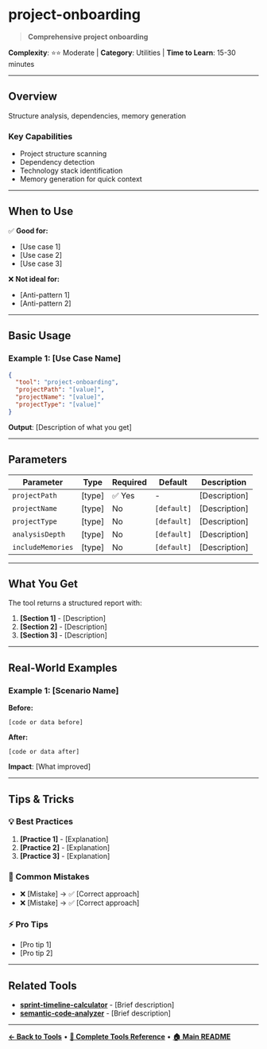 # project-onboarding

> **Comprehensive project onboarding**

**Complexity**: ⭐⭐ Moderate | **Category**: Utilities | **Time to Learn**: 15-30 minutes

---

## Overview

Structure analysis, dependencies, memory generation

### Key Capabilities

- Project structure scanning
- Dependency detection
- Technology stack identification
- Memory generation for quick context

---
## When to Use

✅ **Good for:**
- [Use case 1]
- [Use case 2]
- [Use case 3]

❌ **Not ideal for:**
- [Anti-pattern 1]
- [Anti-pattern 2]

---
## Basic Usage

### Example 1: [Use Case Name]

```json
{
  "tool": "project-onboarding",
  "projectPath": "[value]",
  "projectName": "[value]",
  "projectType": "[value]"
}
```

**Output**: [Description of what you get]

---
## Parameters

| Parameter | Type | Required | Default | Description |
|-----------|------|----------|---------|-------------|
| `projectPath` | [type] | ✅ Yes | - | [Description] |
| `projectName` | [type] | No | `[default]` | [Description] |
| `projectType` | [type] | No | `[default]` | [Description] |
| `analysisDepth` | [type] | No | `[default]` | [Description] |
| `includeMemories` | [type] | No | `[default]` | [Description] |

---
## What You Get

The tool returns a structured report with:

1. **[Section 1]** - [Description]
2. **[Section 2]** - [Description]
3. **[Section 3]** - [Description]

---
## Real-World Examples

### Example 1: [Scenario Name]

**Before:**
```[language]
[code or data before]
```

**After:**
```[language]
[code or data after]
```

**Impact**: [What improved]

---
## Tips & Tricks

### 💡 Best Practices

1. **[Practice 1]** - [Explanation]
2. **[Practice 2]** - [Explanation]
3. **[Practice 3]** - [Explanation]

### 🚫 Common Mistakes

- ❌ [Mistake] → ✅ [Correct approach]
- ❌ [Mistake] → ✅ [Correct approach]

### ⚡ Pro Tips

- [Pro tip 1]
- [Pro tip 2]

---
## Related Tools

- **[sprint-timeline-calculator](./sprint-timeline-calculator.md)** - [Brief description]
- **[semantic-code-analyzer](./semantic-code-analyzer.md)** - [Brief description]

---
**[← Back to Tools](../README.md)** • **[📖 Complete Tools Reference](../../TOOLS_REFERENCE.md)** • **[🏠 Main README](../../../README.md)**
